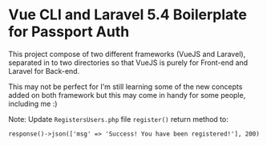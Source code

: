 # Vue CLI and Laravel 5.4 Boilerplate for Passport Auth


This project compose of two different frameworks (VueJS and Laravel), separated in to two directories so that VueJS is purely for Front-end and Laravel for Back-end.

This may not be perfect for I'm still learning some of the new concepts added on both framework but this may come in handy for some people, including me :)



Note: Update `RegistersUsers.php` file `register()` return method to:
```
response()->json(['msg' => 'Success! You have been registered!'], 200)
```
